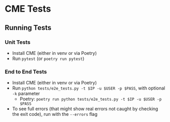 # CME Tests
## Running Tests
### Unit Tests
* Install CME (either in venv or via Poetry)
* Run `pytest` (or `poetry run pytest`)

### End to End Tests
* Install CME (either in venv or via Poetry)
* Run `python tests/e2e_tests.py -t $IP -u $USER -p $PASS`, with optional `-k` parameter
  * Poetry: `poetry run python tests/e2e_tests.py -t $IP -u $USER -p $PASS`
* To see full errors (that might show real errors not caught by checking the exit code), run with the `--errors` flag